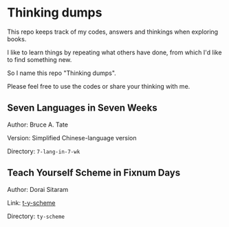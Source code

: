 # Thinking dumps

This repo keeps track of my codes, answers and thinkings when exploring books.

I like to learn things by repeating what others have done,
from which I'd like to find something new.

So I name this repo "Thinking dumps".

Please feel free to use the codes or share your thinking with me. 

## Seven Languages in Seven Weeks

Author: Bruce A. Tate

Version: Simplified Chinese-language version

Directory: `7-lang-in-7-wk`

## Teach Yourself Scheme in Fixnum Days

Author: Dorai Sitaram

Link: [t-y-scheme](http://www.ccs.neu.edu/home/dorai/t-y-scheme/t-y-scheme.html)

Directory: `ty-scheme`

